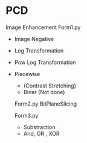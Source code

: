 # PCD
Image Enhancement
Form1.py
- Image Negative
- Log Transformation
- Pow Log Transformation
- Piecewise 
  - (Contrast Stretching)
  - Biner (Not done)
  
  Form2.py
  BitPlaneSlicing
  
  Form3.py
  - Substraction
  - And, OR , XOR
